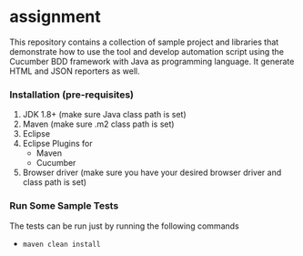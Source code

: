# assignment

This repository contains a collection of sample project and libraries that demonstrate how to use the tool and develop automation script using the Cucumber BDD framework with Java as programming language. It generate HTML and JSON reporters as well.

### Installation (pre-requisites)
1. JDK 1.8+ (make sure Java class path is set)
2. Maven (make sure .m2 class path is set)
3. Eclipse
4. Eclipse Plugins for
    - Maven
    - Cucumber
5. Browser driver (make sure you have your desired browser driver and class path is set)


### Run Some Sample Tests
The tests can be run just by running the following commands
 - `maven clean install`
 
